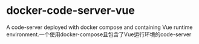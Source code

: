 # docker-code-server-vue
A code-server deployed with docker compose and containing Vue runtime environment.一个使用docker-compose且包含了Vue运行环境的code-server
